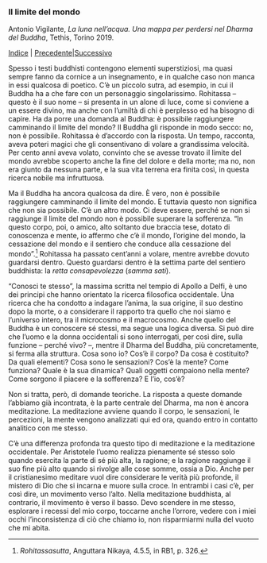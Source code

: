 <link rel="stylesheet" href="../assets/style.css">

### Il limite del mondo

Antonio Vigilante, _La luna nell’acqua. Una mappa per perdersi nel Dharma del Buddha_, Tethis, Torino 2019.

[Indice](index.md) | [Precedente](tecniche.md)|[Successivo](guardare-a-fondo.md)

Spesso i testi buddhisti contengono elementi superstiziosi, ma quasi sempre fanno da cornice a un insegnamento, e in qualche caso non manca in essi qualcosa di poetico. C’è un piccolo sutra, ad esempio, in cui il Buddha ha a che fare con un personaggio singolarissimo. Rohitassa – questo è il suo nome – si presenta in un alone di luce, come si conviene a un essere divino, ma anche con l’umiltà di chi è perplesso ed ha bisogno di capire. Ha da porre una domanda al Buddha: è possibile raggiungere camminando il limite del mondo? Il Buddha gli risponde in modo secco: no, non è possibile. Rohitassa è d’accordo con la risposta. Un tempo, racconta, aveva poteri magici che gli consentivano di volare a grandissima velocità. Per cento anni aveva volato, convinto che se avesse trovato il limite del mondo avrebbe scoperto anche la fine del dolore e della morte; ma no, non era giunto da nessuna parte, e la sua vita terrena era finita così, in questa ricerca nobile ma infruttuosa.

Ma il Buddha ha ancora qualcosa da dire. È vero, non è possibile raggiungere camminando il limite del mondo. E tuttavia questo non significa che non sia possibile. C’è un altro modo. Ci deve essere, perché se non si raggiunge il limite del mondo non è possibile superare la sofferenza. “In questo corpo, poi, o amico, alto soltanto due braccia tese, dotato di conoscenza e mente, io affermo che c’è il mondo, l’origine del mondo, la cessazione del mondo e il sentiero che conduce alla cessazione del mondo”.[^49] Rohitassa ha passato cent’anni a volare, mentre avrebbe dovuto guardarsi dentro. Questo guardarsi dentro è la settima parte del sentiero buddhista: la _retta consapevolezza_ (_samma sati_).

“Conosci te stesso”, la massima scritta nel tempio di Apollo a Delfi, è uno dei principi che hanno orientato la ricerca filosofica occidentale. Una ricerca che ha condotto a indagare l’anima, la sua origine, il suo destino dopo la morte, o a considerare il rapporto tra quello che noi siamo e l’universo intero, tra il microcosmo e il macrocosmo. Anche quello del Buddha è un conoscere sé stessi, ma segue una logica diversa. Si può dire che l’uomo e la donna occidentali si sono interrogati, per così dire, sulla funzione – perché vivo? –, mentre il Dharma del Buddha, più concretamente, si ferma alla struttura. Cosa sono io? Cos’è il corpo? Da cosa è costituito? Da quali elementi? Cosa sono le sensazioni? Cos’è la mente? Come funziona? Quale è la sua dinamica? Quali oggetti compaiono nella mente? Come sorgono il piacere e la sofferenza? E l’io, cos’è?

Non si tratta, però, di domande teoriche. La risposta a queste domande l’abbiamo già incontrata, è la parte centrale del Dharma, ma non è ancora meditazione. La meditazione avviene quando il corpo, le sensazioni, le percezioni, la mente vengono analizzati qui ed ora, quando entro in contatto analitico con me stesso.

C’è una differenza profonda tra questo tipo di meditazione e la meditazione occidentale. Per Aristotele l’uomo realizza pienamente sé stesso solo quando esercita la parte di sé più alta, la ragione; e la ragione raggiunge il suo fine più alto quando si rivolge alle cose somme, ossia a Dio. Anche per il cristianesimo meditare vuol dire considerare le verità più profonde, il mistero di Dio che si incarna e muore sulla croce. In entrambi i casi c’è, per così dire, un movimento verso l’alto. Nella meditazione buddhista, al contrario, il movimento è verso il basso. Devo scendere in me stesso, esplorare i recessi del mio corpo, toccarne anche l’orrore, vedere con i miei occhi l’inconsistenza di ciò che chiamo io, non risparmiarmi nulla del vuoto che mi abita.

[^49]: *Rohitassasutta*, Anguttara Nikaya, 4.5.5, in RB1, p. 326.

